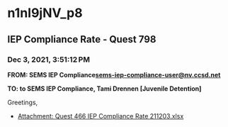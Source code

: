 # n1nI9jNV_p8
## IEP Compliance Rate - Quest 798
### Dec 3, 2021, 3:51:12 PM
**FROM: SEMS IEP Compliance<sems-iep-compliance-user@nv.ccsd.net>**

**TO: to SEMS IEP Compliance, Tami Drennen [Juvenile Detention]**


Greetings,  





* [Attachment: Quest 466 IEP Compliance Rate 211203.xlsx](n1nI9jNV_p8-attachment-1.xlsx)
